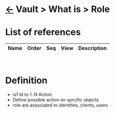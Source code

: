<head><link rel="stylesheet" href="../../../md.css"/><script src="../../../md.js"></script></head>

[//]: #(Reference)
[Repo_Readme]:     ../list/object_list.md

# [&larr;][Repo_Readme] Vault > What is > Role
# List of references
|Name|Order|Seq|View|Description|
|-|-|-|-|-|
<br>

# Definition
- is1 Id to 1..N Action
- Define possible action on sprcific objects
- role are associated to identities, clients, users